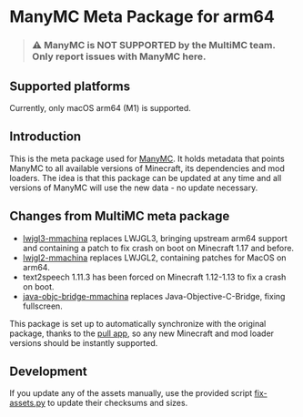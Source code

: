 # ManyMC Meta Package for arm64

> ### ⚠️ ManyMC is NOT SUPPORTED by the MultiMC team. Only report issues with ManyMC here.

## Supported platforms

Currently, only macOS arm64 (M1) is supported.

## Introduction

This is the meta package used for [ManyMC](https://github.com/MinecraftMachina/ManyMC). It holds metadata that points ManyMC to all available versions of Minecraft, its dependencies and mod loaders. The idea is that this package can be updated at any time and all versions of ManyMC will use the new data - no update necessary.

## Changes from MultiMC meta package

- [lwjgl3-mmachina](https://github.com/MinecraftMachina/lwjgl3) replaces LWJGL3, bringing upstream arm64 support and containing a patch to fix crash on boot on Minecraft 1.17 and before.
- [lwjgl2-mmachina](https://github.com/MinecraftMachina/lwjgl) replaces LWJGL2, containing patches for MacOS on arm64.
- text2speech 1.11.3 has been forced on Minecraft 1.12-1.13 to fix a crash on boot.
- [java-objc-bridge-mmachina](https://github.com/MinecraftMachina/Java-Objective-C-Bridge) replaces Java-Objective-C-Bridge, fixing fullscreen.

This package is set up to automatically synchronize with the original package, thanks to the [pull app](https://wei.github.io/pull/), so any new Minecraft and mod loader versions should be instantly supported.

## Development

If you update any of the assets manually, use the provided script [fix-assets.py](fix-assets.py) to update their checksums and sizes.
